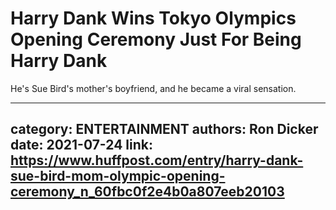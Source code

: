 # Harry Dank Wins Tokyo Olympics Opening Ceremony Just For Being Harry Dank

He's Sue Bird's mother's boyfriend, and he became a viral sensation.

---
category: ENTERTAINMENT
authors: Ron Dicker
date: 2021-07-24
link: https://www.huffpost.com/entry/harry-dank-sue-bird-mom-olympic-opening-ceremony_n_60fbc0f2e4b0a807eeb20103
---
